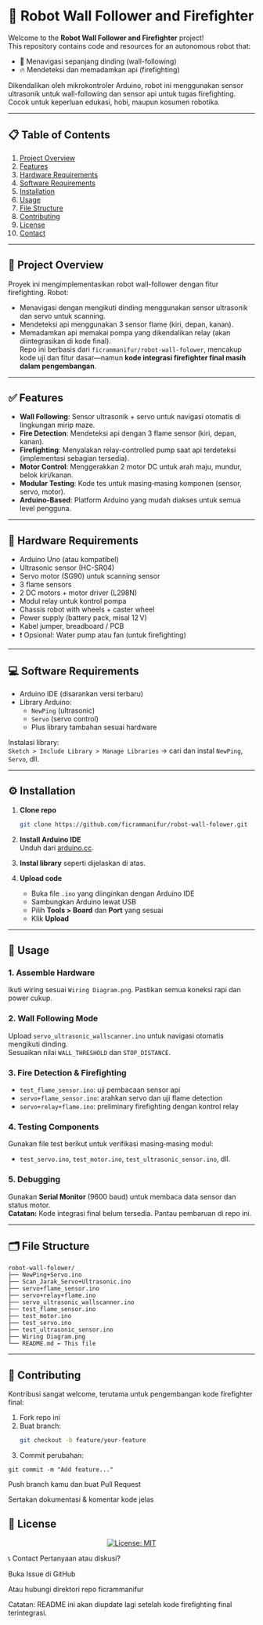 # 🤖 Robot Wall Follower and Firefighter

Welcome to the **Robot Wall Follower and Firefighter** project!  
This repository contains code and resources for an autonomous robot that:

- 🔁 Menavigasi sepanjang dinding (wall-following)  
- 🔥 Mendeteksi dan memadamkan api (firefighting)  

Dikendalikan oleh mikrokontroler Arduino, robot ini menggunakan sensor ultrasonik untuk wall-following dan sensor api untuk tugas firefighting. Cocok untuk keperluan edukasi, hobi, maupun kosumen robotika.

---

## 📋 Table of Contents

1. [Project Overview](#project-overview)  
2. [Features](#features)  
3. [Hardware Requirements](#hardware-requirements)  
4. [Software Requirements](#software-requirements)  
5. [Installation](#installation)  
6. [Usage](#usage)  
7. [File Structure](#file-structure)  
8. [Contributing](#contributing)  
9. [License](#license)  
10. [Contact](#contact)  

---

## 🧠 Project Overview

Proyek ini mengimplementasikan robot wall-follower dengan fitur firefighting. Robot:

- Menavigasi dengan mengikuti dinding menggunakan sensor ultrasonik dan servo untuk scanning.
- Mendeteksi api menggunakan 3 sensor flame (kiri, depan, kanan).
- Memadamkan api memakai pompa yang dikendalikan relay (akan diintegrasikan di kode final).  
Repo ini berbasis dari `ficrammanifur/robot-wall-folower`, mencakup kode uji dan fitur dasar—namun **kode integrasi firefighter final masih dalam pengembangan**.

---

## ✅ Features

- **Wall Following**: Sensor ultrasonik + servo untuk navigasi otomatis di lingkungan mirip maze.  
- **Fire Detection**: Mendeteksi api dengan 3 flame sensor (kiri, depan, kanan).  
- **Firefighting**: Menyalakan relay-controlled pump saat api terdeteksi (implementasi sebagian tersedia).  
- **Motor Control**: Menggerakkan 2 motor DC untuk arah maju, mundur, belok kiri/kanan.  
- **Modular Testing**: Kode tes untuk masing‑masing komponen (sensor, servo, motor).  
- **Arduino-Based**: Platform Arduino yang mudah diakses untuk semua level pengguna.

---

## 🧰 Hardware Requirements

- Arduino Uno (atau kompatibel)  
- Ultrasonic sensor (HC-SR04)  
- Servo motor (SG90) untuk scanning sensor  
- 3 flame sensors  
- 2 DC motors + motor driver (L298N)  
- Modul relay untuk kontrol pompa  
- Chassis robot with wheels + caster wheel  
- Power supply (battery pack, misal 12 V)  
- Kabel jumper, breadboard / PCB  
- ❗ Opsional: Water pump atau fan (untuk firefighting)

---

## 💻 Software Requirements

- Arduino IDE (disarankan versi terbaru)  
- Library Arduino:  
  - `NewPing` (ultrasonic)  
  - `Servo` (servo control)  
  - Plus library tambahan sesuai hardware  

Instalasi library:  
`Sketch > Include Library > Manage Libraries` → cari dan instal `NewPing`, `Servo`, dll.

---

## ⚙️ Installation

1. **Clone repo**  
    ```bash
    git clone https://github.com/ficrammanifur/robot-wall-folower.git
    ```

2. **Install Arduino IDE**  
   Unduh dari [arduino.cc](https://www.arduino.cc/en/software).

3. **Instal library** seperti dijelaskan di atas.

4. **Upload code**  
   - Buka file `.ino` yang diinginkan dengan Arduino IDE  
   - Sambungkan Arduino lewat USB  
   - Pilih **Tools > Board** dan **Port** yang sesuai  
   - Klik **Upload**

---

## 🚀 Usage

### 1. Assemble Hardware  
Ikuti wiring sesuai `Wiring Diagram.png`. Pastikan semua koneksi rapi dan power cukup.

### 2. Wall Following Mode  
Upload `servo_ultrasonic_wallscanner.ino` untuk navigasi otomatis mengikuti dinding.  
Sesuaikan nilai `WALL_THRESHOLD` dan `STOP_DISTANCE`.

### 3. Fire Detection & Firefighting  
- `test_flame_sensor.ino`: uji pembacaan sensor api  
- `servo+flame_sensor.ino`: arahkan servo dan uji flame detection  
- `servo+relay+flame.ino`: preliminary firefighting dengan kontrol relay

### 4. Testing Components  
Gunakan file test berikut untuk verifikasi masing‑masing modul:  
- `test_servo.ino`, `test_motor.ino`, `test_ultrasonic_sensor.ino`, dll.

### 5. Debugging  
Gunakan **Serial Monitor** (9600 baud) untuk membaca data sensor dan status motor.  
**Catatan:** Kode integrasi final belum tersedia. Pantau pembaruan di repo ini.

---

## 🗂️ File Structure
```
robot-wall-folower/
├── NewPing+Servo.ino
├── Scan_Jarak_Servo+Ultrasonic.ino
├── servo+flame_sensor.ino
├── servo+relay+flame.ino
├── servo_ultrasonic_wallscanner.ino
├── test_flame_sensor.ino
├── test_motor.ino
├── test_servo.ino
├── test_ultrasonic_sensor.ino
├── Wiring Diagram.png
└── README.md ← This file
```

---

## 🤝 Contributing

Kontribusi sangat welcome, terutama untuk pengembangan kode firefighter final:

1. Fork repo ini  
2. Buat branch:  
   ```bash
   git checkout -b feature/your-feature

3. Commit perubahan:
```
git commit -m "Add feature..."
```
Push branch kamu dan buat Pull Request

Sertakan dokumentasi & komentar kode jelas

## 📝 License
<p align="center">
  <a href="https://github.com/ficrammanifur/ficrammanifur/blob/main/LICENSE">
    <img src="https://img.shields.io/badge/license-MIT-blue" alt="License: MIT" />
  </a>
</p>

📞 Contact
Pertanyaan atau diskusi?

Buka Issue di GitHub

Atau hubungi direktori repo ficrammanifur

Catatan: README ini akan diupdate lagi setelah kode firefighting final terintegrasi.

